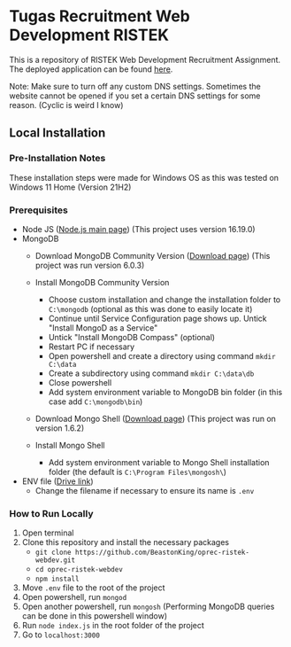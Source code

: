 
# Tugas Recruitment Web Development RISTEK

This is a repository of RISTEK Web Development Recruitment Assignment. The deployed application can be found [here](https://beastonking-ristek-medsos.cyclic.app/).     

Note: Make sure to turn off any custom DNS settings. Sometimes the website cannot be opened if you set a certain DNS settings for some reason. (Cyclic is weird I know)

## Local Installation
### Pre-Installation Notes
These installation steps were made for Windows OS as this was tested on Windows 11 Home (Version 21H2)
### Prerequisites
- Node JS ([Node.js main page](https://nodejs.org/en/)) (This project uses version 16.19.0)
- MongoDB 
  - Download MongoDB Community Version ([Download page](https://www.mongodb.com/try/download/community)) (This project was run version 6.0.3)
  - Install MongoDB Community Version
    - Choose custom installation and change the installation folder to `C:\mongodb` (optional as this was done to easily locate it)
    - Continue until Service Configuration page shows up. Untick "Install MongoD as a Service"
    - Untick "Install MongoDB Compass" (optional)
    - Restart PC if necessary
    - Open powershell and create a directory using command `mkdir C:\data`
    - Create a subdirectory using command `mkdir C:\data\db`
    - Close powershell
    - Add system environment variable to MongoDB bin folder (in this case add `C:\mongodb\bin`)

  - Download Mongo Shell ([Download page](https://www.mongodb.com/try/download/shell)) (This project was run on version 1.6.2)
  - Install Mongo Shell
    - Add system environment variable to Mongo Shell installation folder (the default is `C:\Program Files\mongosh\`)
- ENV file ([Drive link](https://drive.google.com/file/d/1fawE-HGVJNR5uRkKy-9iSbuIKsMU_Vci/view?usp=sharing))
  - Change the filename if necessary to ensure its name is `.env`

### How to Run Locally
1. Open terminal
2. Clone this repository and install the necessary packages
    - `git clone https://github.com/BeastonKing/oprec-ristek-webdev.git`
    - `cd oprec-ristek-webdev`
    - `npm install`
3. Move `.env` file to the root of the project
4. Open powershell, run `mongod`
5. Open another powershell, run `mongosh` (Performing MongoDB queries can be done in this powershell window)
6. Run `node index.js` in the root folder of the project
7. Go to `localhost:3000`